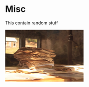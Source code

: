 # Misc
This contain random stuff

<img src="https://github.com/Drannor-Dosalith/Misc/blob/master/Images/paper-g246e83c73_640.jpg" width=50% height=50%>
